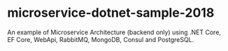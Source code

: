 # microservice-dotnet-sample-2018
An example of Microservice Architecture (backend only) using .NET Core, EF Core, WebApi, RabbitMQ, MongoDB, Consul and PostgreSQL.
